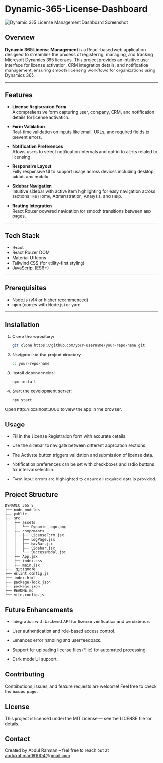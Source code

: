 # Dynamic-365-License-Dashboard

![Dynamic 365 License Management Dashboard Screenshot](https://github.com/user-attachments/assets/f056ac00-98f2-4037-9280-7527c117c63f)

## Overview
**Dynamic 365 License Management**  is a React-based web application designed to streamline the process of registering, managing, and tracking Microsoft Dynamics 365 licenses. This project provides an intuitive user interface for license activation, CRM integration details, and notification management, ensuring smooth licensing workflows for organizations using Dynamics 365.

---

## Features

- **License Registration Form**  
  A comprehensive form capturing user, company, CRM, and notification details for license activation.

- **Form Validation**  
  Real-time validation on inputs like email, URLs, and required fields to prevent errors.

- **Notification Preferences**  
  Allows users to select notification intervals and opt-in to alerts related to licensing.

- **Responsive Layout**  
  Fully responsive UI to support usage across devices including desktop, tablet, and mobile.

- **Sidebar Navigation**  
  Intuitive sidebar with active item highlighting for easy navigation across sections like Home, Administration, Analysis, and Help.

- **Routing Integration**  
  React Router powered navigation for smooth transitions between app pages.

---

## Tech Stack

- React  
- React Router DOM  
- Material UI Icons  
- Tailwind CSS (for utility-first styling)  
- JavaScript (ES6+)  

---


## Prerequisites

- Node.js (v14 or higher recommended)  
- npm (comes with Node.js) or yarn


---

## Installation

1. Clone the repository:
   ```bash
   git clone https://github.com/your-username/your-repo-name.git

2. Navigate into the project directory:
   ```bash
   cd your-repo-name


3. Install dependencies:
   ```bash
   npm install

4. Start the development server:
   ```bash
   npm start


Open http://localhost:3000 to view the app in the browser.



## Usage
- Fill in the License Registration form with accurate details.

- Use the sidebar to navigate between different application sections.

- The Activate button triggers validation and submission of license data.

- Notification preferences can be set with checkboxes and radio buttons for interval selection.

- Form input errors are highlighted to ensure all required data is provided.


## Project Structure

```
DYNAMIC 365 S
├── node_modules
├── public
├── src
│   ├── assets
│   │   └── Dynamic_Logo.png
│   ├── components
│   │   ├── LicenseForm.jsx
│   │   ├── LogPage.jsx
│   │   ├── NavBar.jsx
│   │   ├── Sidebar.jsx
│   │   └── SuccessModal.jsx
│   ├── App.jsx
│   ├── index.css
│   ├── main.jsx
├── .gitignore
├── eslint.config.js
├── index.html
├── package-lock.json
├── package.json
├── README.md
└── vite.config.js
```



## Future Enhancements
- Integration with backend API for license verification and persistence.

- User authentication and role-based access control.

- Enhanced error handling and user feedback.

- Support for uploading license files (*.lic) for automated processing.

- Dark mode UI support.


## Contributing
Contributions, issues, and feature requests are welcome! Feel free to check the issues page.


## License
This project is licensed under the MIT License — see the LICENSE file for details.

## Contact
Created by Abdul Rahman – feel free to reach out at abdulrahman161004@gmail.com